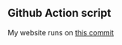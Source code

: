 ## Github Action script
My website runs on [ this commit ](https://github.com/thenerdsuperuser/thenerdsuperuser/commit/294f36489e752d6d378ad6c48d7b55dcb095c759)
